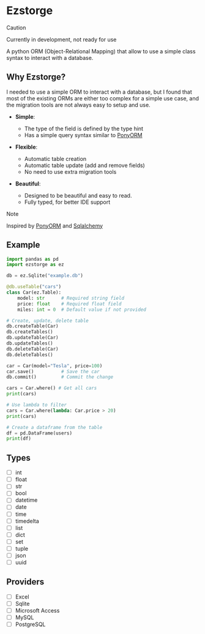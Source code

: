 # Ezstorge

> [!CAUTION]
> Currently in development, not ready for use

A python ORM (Object-Relational Mapping) that allow to use a simple class syntax to interact with a database.

## Why Ezstorge?

I needed to use a simple ORM to interact with a database, but I found that most of the existing ORMs are either too complex for a simple use case, and the migration tools are not always easy to setup and use.

-   **Simple**:

    -   The type of the field is defined by the type hint
    -   Has a simple query syntax similar to [PonyORM](https://ponyorm.org/)

-   **Flexible**:

    -   Automatic table creation
    -   Automatic table update (add and remove fields)
    -   No need to use extra migration tools

-   **Beautiful**:
    -   Designed to be beautiful and easy to read.
    -   Fully typed, for better IDE support

> [!NOTE]
> Inspired by [PonyORM](https://ponyorm.org/) and [Sqlalchemy](https://www.sqlalchemy.org/)

## Example

```python
import pandas as pd
import ezstorge as ez

db = ez.Sqlite("example.db")

@db.useTable("cars")
class Car(ez.Table):
    model: str      # Required string field
    price: float    # Required float field
    miles: int = 0  # Default value if not provided

# Create, update, delete table
db.createTable(Car)
db.createTables()
db.updateTable(Car)
db.updateTables()
db.deleteTable(Car)
db.deleteTables()

car = Car(model="Tesla", price=100)
car.save()          # Save the car
db.commit()         # Commit the change

cars = Car.where() # Get all cars
print(cars)

# Use lambda to filter
cars = Car.where(lambda: Car.price > 20)
print(cars)

# Create a dataframe from the table
df = pd.DataFrame(users)
print(df)
```

## Types

-   [ ] int
-   [ ] float
-   [ ] str
-   [ ] bool
-   [ ] datetime
-   [ ] date
-   [ ] time
-   [ ] timedelta
-   [ ] list
-   [ ] dict
-   [ ] set
-   [ ] tuple
-   [ ] json
-   [ ] uuid

## Providers

-   [ ] Excel
-   [ ] Sqlite
-   [ ] Microsoft Access
-   [ ] MySQL
-   [ ] PostgreSQL
